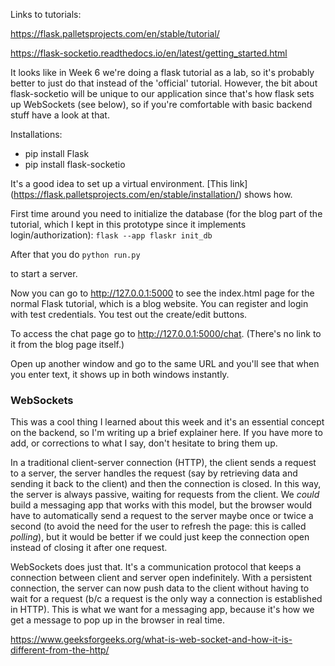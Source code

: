 
Links to tutorials:

https://flask.palletsprojects.com/en/stable/tutorial/

https://flask-socketio.readthedocs.io/en/latest/getting_started.html

It looks like in Week 6 we're doing a flask tutorial as a lab, so it's probably better to just do that instead of the 'official' tutorial. However, the bit about flask-socketio will be unique to our application since that's how flask sets up WebSockets (see below), so if you're comfortable with basic backend stuff have a look at that.  

Installations:
- pip install Flask
- pip install flask-socketio

It's a good idea to set up a virtual environment. [This link] (https://flask.palletsprojects.com/en/stable/installation/) shows how. 

First time around you need to initialize the database (for the blog part of the tutorial, which I kept in this prototype since it implements login/authorization):
```flask --app flaskr init_db```

After that you do
```python run.py```

to start a server. 

Now you can go to http://127.0.0.1:5000 to see the index.html page for the normal Flask tutorial, which is a blog website. You can register and login with test credentials. You test out the create/edit buttons. 

To access the chat page go to http://127.0.0.1:5000/chat. (There's no link to it from the blog page itself.)

Open up another window and go to the same URL and you'll see that when you enter text, it shows up in both windows instantly.

### WebSockets ###
This was a cool thing I learned about this week and it's an essential concept on the backend, so I'm writing up a brief explainer here. If you have more to add, or corrections to what I say, don't hesitate to bring them up. 

In a traditional client-server connection (HTTP), the client sends a request to a server, the server handles the request (say by retrieving data and sending it back to the client) and then the connection is closed. In this way, the server is always passive, waiting for requests from the client. We _could_ build a messaging app that works with this model, but the browser would have to automatically send a request to the server maybe once or twice a second (to avoid the need for the user to refresh the page: this is called _polling_), but it would be better if we could just keep the connection open instead of closing it after one request.

WebSockets does just that. It's a communication protocol that keeps a connection between client and server open indefinitely. With a persistent connection, the server can now push data to the client without having to wait for a request (b/c a request is the only way a connection is established in HTTP). This is what we want for a messaging app, because it's how we get a message to pop up in the browser in real time. 

https://www.geeksforgeeks.org/what-is-web-socket-and-how-it-is-different-from-the-http/